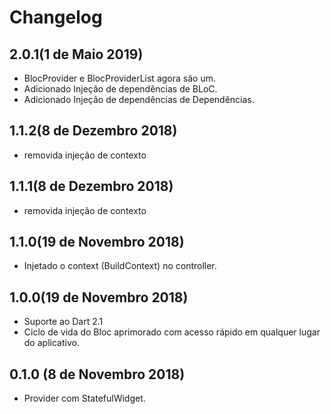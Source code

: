 # Changelog

## 2.0.1(1 de Maio 2019)
- BlocProvider e BlocProviderList agora são um.
- Adicionado Injeção de dependências de BLoC.
- Adicionado Injeção de dependências de Dependências.

## 1.1.2(8 de Dezembro 2018)
- removida injeção de contexto

## 1.1.1(8 de Dezembro 2018)
- removida injeção de contexto

## 1.1.0(19 de Novembro 2018)
- Injetado o context (BuildContext) no controller.

## 1.0.0(19 de Novembro 2018)
- Suporte ao Dart 2.1
- Ciclo de vida do Bloc aprimorado com acesso rápido em qualquer lugar do aplicativo.

## 0.1.0 (8 de Novembro 2018)
- Provider com StatefulWidget.
